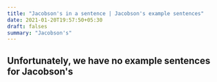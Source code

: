 ```yaml
---
title: "Jacobson's in a sentence | Jacobson's example sentences"
date: 2021-01-20T19:57:50+05:30
draft: falses
summary: "Jacobson's"
---
```

## Unfortunately, we have no example sentences for Jacobson's                 

